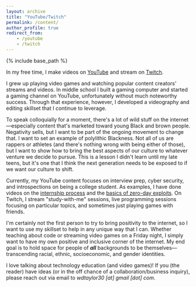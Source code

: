 ```yaml
---
layout: archive
title: "YouTube/Twitch"
permalink: /content/
author_profile: true
redirect_from:
    - /youtube
    - /twitch
---
```


{% include base_path %}

In my free time, I make videos on [YouTube](https://www.youtube.com/channel/UCMFgsiB1pfEGzmeZ7jmeHeg) and stream on [Twitch](https://www.twitch.tv/wdtlive).

I grew up playing video games and watching popular content creators' streams and videos. In middle school I built a gaming computer and started a gaming channel on YouTube, unfortunately without much noteworthy success. Through that experience, however, I developed a videography and editing skillset that I continue to leverage.

To speak colloquially for a moment, there's a lot of wild stuff on the internet—especially content that's marketed toward young Black and brown people. Negativity sells, but I want to be part of the ongoing movement to change that. I want to set an example of polylithic Blackness. Not all of us are rappers or athletes (and there's nothing wrong with being either of those), but I want to show how to bring the best aspects of our culture to whatever venture we decide to pursue. This is a lesson I didn't learn until my late teens, but it's one that I think the next generation needs to be exposed to if we want our culture to shift.

Currently, my YouTube content focuses on interview prep, cyber security, and introspections on being a college student. As examples, I have done videos on the [internship process](https://www.youtube.com/watch?v=HbKJBQr3x_k) and the [basics of zero-day exploits](https://www.youtube.com/watch?v=RFv4-4aT6ZU). On Twitch, I stream "study-with-me" sessions, live programming sessions focusing on particular topics, and sometimes just playing games with friends.

I'm certainly not the first person to try to bring positivity to the internet, so I want to use my skillset to help in any unique way that I can. Whether teaching about code or streaming video games on a Friday night, I simply want to have my own positive and inclusive corner of the internet. My end goal is to hold space for people of ***all*** backgrounds to be themselves—transcending racial, ethnic, socioeconomic, and gender identities.

I love talking about technology education (and video games)! If you (the reader) have ideas (or in the off chance of a collaboration/business inquiry), please reach out via email to _wdtaylor30 [at] gmail [dot] com_. 
